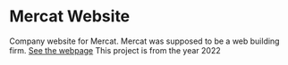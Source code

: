 # Mercat Website
Company website for Mercat. Mercat was supposed to be a web building firm.
[See the webpage](https://majncz.github.io/MercatWeb/)
This project is from the year 2022
